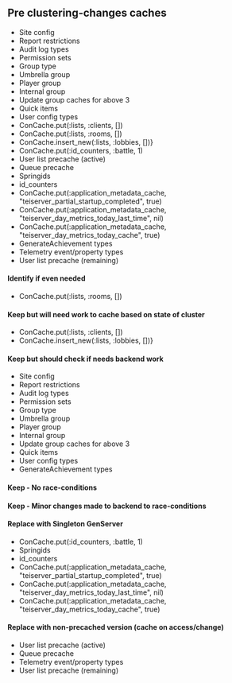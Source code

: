 ## Pre clustering-changes caches
- Site config
- Report restrictions
- Audit log types
- Permission sets
- Group type
- Umbrella group
- Player group
- Internal group
- Update group caches for above 3
- Quick items
- User config types
- ConCache.put(:lists, :clients, [])
- ConCache.put(:lists, :rooms, [])
- ConCache.insert_new(:lists, :lobbies, [])}
- ConCache.put(:id_counters, :battle, 1)
- User list precache (active)
- Queue precache
- Springids
- id_counters
- ConCache.put(:application_metadata_cache, "teiserver_partial_startup_completed", true)
- ConCache.put(:application_metadata_cache, "teiserver_day_metrics_today_last_time", nil)
- ConCache.put(:application_metadata_cache, "teiserver_day_metrics_today_cache", true)
- GenerateAchievement types
- Telemetry event/property types
- User list precache (remaining)

#### Identify if even needed
- ConCache.put(:lists, :rooms, [])

#### Keep but will need work to cache based on state of cluster
- ConCache.put(:lists, :clients, [])
- ConCache.insert_new(:lists, :lobbies, [])}

#### Keep but should check if needs backend work
- Site config
- Report restrictions
- Audit log types
- Permission sets
- Group type
- Umbrella group
- Player group
- Internal group
- Update group caches for above 3
- Quick items
- User config types
- GenerateAchievement types

#### Keep - No race-conditions

#### Keep - Minor changes made to backend to race-conditions

#### Replace with Singleton GenServer
- ConCache.put(:id_counters, :battle, 1)
- Springids
- id_counters
- ConCache.put(:application_metadata_cache, "teiserver_partial_startup_completed", true)
- ConCache.put(:application_metadata_cache, "teiserver_day_metrics_today_last_time", nil)
- ConCache.put(:application_metadata_cache, "teiserver_day_metrics_today_cache", true)

#### Replace with non-precached version (cache on access/change)
- User list precache (active)
- Queue precache
- Telemetry event/property types
- User list precache (remaining)
